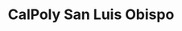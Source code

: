 ---
name: Maria Pantoja
title: CalPoly San Luis Obispo
modal-id: 1
img: default.jpg
alt: Picture of Maria
topic: 'AI for Agriculture: Estimate Vigor on California Vineyards for Precision Agriculture'
bio: 
website: 
tags: oral-icml2019
featuredOrder: 6
---